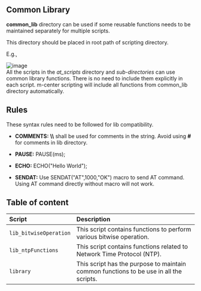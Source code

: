 
## Common Library ##
**common_lib** directory can be used if some reusable functions needs to be maintained separately for multiple scripts.

This directory should be placed in root path of scripting directory.

E.g.,

![image](https://user-images.githubusercontent.com/39135614/132848381-6a7fb581-49b5-44e7-8fd9-dbb707fc0f1f.png)	   
All the scripts in the *at_scripts* directory and *sub-directories* can use common library functions.
There is no need to include them explicitly in each script.
m-center scripting will include all functions from common_lib directory automatically.

## Rules ##
These syntax rules need to be followed for lib compatibility.

- **COMMENTS:** **\\\\** shall be used for comments in the string. Avoid using **#** for comments in lib directory.

- **PAUSE:**	PAUSE(ms);

- **ECHO:**  	ECHO("Hello World");

- **SENDAT:** Use SENDAT("AT",1000,"OK") macro to send AT command. Using AT command directly without macro will not work.

## Table of content ##

| **Script** | **Description** |
| :---  | :---  |
| `lib_bitwiseOperation` | This script contains functions to perform various bitwise operation. |
| `lib_ntpFunctions` | This script contains functions related to Network Time Protocol (NTP). |
| `library` | This script has the purpose to maintain common functions to be use in all the scripts. |